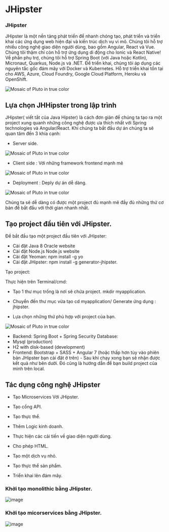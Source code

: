 # JHipster 

### JHipster 

JHipster là một nền tảng phát triển để nhanh chóng tạo, phát triển và triển khai các ứng dụng web hiện đại và kiến ​​trúc dịch vụ vi mô. Chúng tôi hỗ trợ nhiều công nghệ giao diện người dùng, bao gồm Angular, React và Vue. Chúng tôi thậm chí còn hỗ trợ ứng dụng di động cho Ionic và React Native! Về phần phụ trợ, chúng tôi hỗ trợ Spring Boot (với Java hoặc Kotlin), Micronaut, Quarkus, Node.js và .NET. Để triển khai, chúng tôi áp dụng các nguyên tắc gốc đám mây với Docker và Kubernetes. Hỗ trợ triển khai tồn tại cho AWS, Azure, Cloud Foundry, Google Cloud Platform, Heroku và OpenShift.

![Mosaic of Pluto in true color](https://images.viblo.asia/c547102e-c7c2-4f41-a09f-a2a36af06f60.png)

## Lựa chọn JHHipster trong lập trình

JHipster( viết tắt của Java Hipster) là cách đơn giản để chúng ta tạo ra một project xung quanh những công nghệ được ưa thích nhất với Spring technologies và Angular/React. Khi chúng ta bắt đầu dự án chúng ta sẽ quan tâm đến 3 khía cạnh:
- Server side.
 
![Mosaic of Pluto in true color](https://images.viblo.asia/2e292e0f-0ab8-4eac-987d-fa352d43df20.png)

- Client side : Với những framework frontend mạnh mẽ

![Mosaic of Pluto in true color](https://images.viblo.asia/39141588-d471-4faf-aaa5-c50fbc9a37ba.png)

- Deployment : Deply dự án dễ dàng.

![Mosaic of Pluto in true color](https://images.viblo.asia/70452aa0-1ec8-41ad-b205-a879bd84e5bb.png)

Chúng ta sẽ dễ dàng có được một project đủ mạnh mẽ đầy đủ những thứ cơ bản để bắt đầu với thời gian nhanh nhất. 

## Tạo project đầu tiên với JHipster.

Để bắt đầu tạo một project đầu tiên với JHipster:

- Cài đặt Java 8 Oracle website
- Cài đặt Node.js Node.js website
- Cài đặt Yeoman: npm install -g yo
- Cài đặt JHipster: npm install -g generator-jhipster.

Tạo project:

Thực hiện trên Terminal/cmd:

- Tạo 1 thư mục trống là nơi sẽ chứa project. mkdir myapplication.

- Chuyển đến thư mục vừa tạo cd myapplication/
Generate ứng dụng : jhipster.

- Lựa chọn những thứ phù hợp với project của bạn.

![Mosaic of Pluto in true color](https://images.viblo.asia/ef60681d-5595-45a7-a086-a6ba1f9ccf77.png)

- Backend: Spring Boot + Spring Security
Database:
- Mysql (production)
- H2 with disk-based (development)
- Frontend: Bootstrap + SASS + Angular 7 (hoặc thấp hơn tùy vào phiên bản JHipster bạn cài đặt ở trên) - Sau khi chạy xong bạn sẽ nhận được kết quả như bên dưới. Đó cũng là hướng dẫn để bạn build project của mình trên local.

## Tác dụng công nghệ JHipster 

- Tạo Microservices Với JHipster.

- Tạo cổng API.

- Tạo thực thể.

- Thêm Logic kinh doanh.

- Thực hiện các cải tiến về giao diện người dùng.

- Cho phép HTML.

- Tạo một dịch vụ nhỏ.

- Tạo thực thể sản phẩm.

- Triển khai lên đám mây.

### Khởi tạo monolithic bằng JHipster.

![image](https://user-images.githubusercontent.com/107390350/174571673-e78cdf03-6796-4b25-849d-947f2179d80e.png)

### Khởi tạo micorservices bằng JHipster.

![image](https://user-images.githubusercontent.com/107390350/174572417-9a88baeb-77db-4717-81ed-4c8f45e2f370.png)